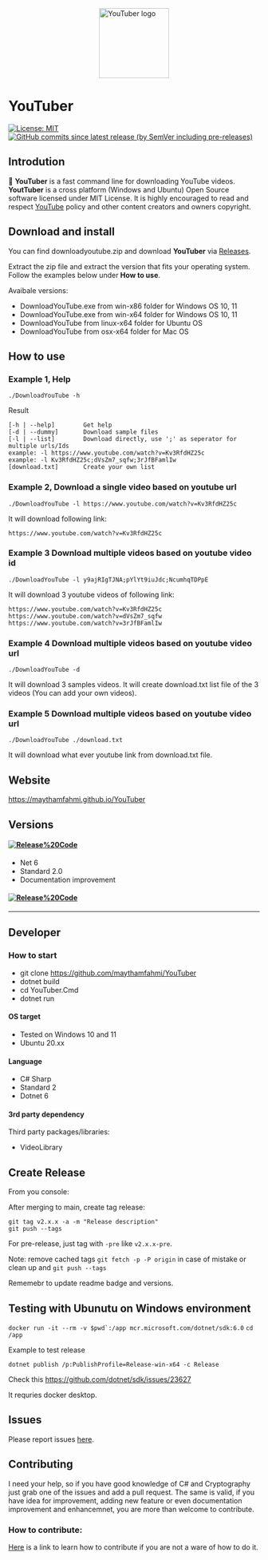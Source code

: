 <a href="https://github.com/maythamfahmi/YouTuber/blob/main/LICENSE.txt">
<img 
    style="display: block; margin-left: auto; margin-right: auto; height: 140px; width: 140px;"
    src="https://github.com/maythamfahmi/YouTuber/blob/main/logo.png" 
    alt="YouTuber logo">
</img>
</a>

# YouTuber

[![License: MIT](https://img.shields.io/badge/License-MIT-green.svg)](https://github.com/maythamfahmi/YouTuber/blob/main/LICENSE.txt)
[![GitHub commits since latest release (by SemVer including pre-releases)](https://img.shields.io/github/commits-since/maythamfahmi/youtuber/v2.0.4?include_prereleases)](https://github.com/maythamfahmi/YouTuber/releases/tag/v2.0.4)

## Introdution
:rocket: **YouTuber** is a fast command line for downloading YouTube videos. 
**YoutTuber** is a cross platform (Windows and Ubuntu) Open Source software licensed under MIT License.
It is highly encouraged to read and respect [YouTube][1] policy and other content creators and owners copyright.

## Download and install
You can find downloadyoutube.zip and download **YouTuber** via [Releases](https://github.com/maythamfahmi/YouTuber/releases).

Extract the zip file and extract the version that fits your operating system. Follow the examples below under **How to use**.

Avaibale versions:
- DownloadYouTube.exe from win-x86 folder for Windows OS 10, 11
- DownloadYouTube.exe from win-x64 folder for Windows OS 10, 11 
- DownloadYouTube from linux-x64 folder for Ubuntu OS
- DownloadYouTube from osx-x64 folder for Mac OS

## How to use

### Example 1, Help
```./DownloadYouTube -h```

Result

```
[-h | --help]        Get help
[-d | --dummy]       Download sample files
[-l | --list]        Download directly, use ';' as seperator for multiple urls/Ids
example: -l https://www.youtube.com/watch?v=Kv3RfdHZ25c
example: -l Kv3RfdHZ25c;dVsZm7_sqfw;3rJfBFamlIw
[download.txt]       Create your own list
```

### Example 2, Download a single video based on youtube url
```./DownloadYouTube -l https://www.youtube.com/watch?v=Kv3RfdHZ25c```

It will download following link:

```
https://www.youtube.com/watch?v=Kv3RfdHZ25c
```

### Example 3 Download multiple videos based on youtube video id
```./DownloadYouTube -l y9ajRIgTJNA;pYlYt9iuJdc;NcumhqTDPpE```

It will download 3 youtube videos of following link:

```
https://www.youtube.com/watch?v=Kv3RfdHZ25c
https://www.youtube.com/watch?v=dVsZm7_sqfw
https://www.youtube.com/watch?v=3rJfBFamlIw
```

### Example 4 Download multiple videos based on youtube video url
```./DownloadYouTube -d```

It will download 3 samples videos. It will create download.txt list file of the 3 videos (You can add your own videos).

### Example 5 Download multiple videos based on youtube video url
```./DownloadYouTube ./download.txt```

It will download what ever youtube link from download.txt file.

## Website

https://maythamfahmi.github.io/YouTuber

## Versions

#### [![Release%20Code](https://img.shields.io/badge/release%20code-v2.0.4-blue?style=social)](https://github.com/maythamfahmi/YouTuber/releases/tag/v2.0.4)
- Net 6
- Standard 2.0
- Documentation improvement

#### [![Release%20Code](https://img.shields.io/badge/release%20code-1.0.1-blue?style=social)](https://github.com/maythamfahmi/YouTuber/releases/tag/1.0.1)

<be />
<be />
<hr />
<be />
<be />

## Developer

### How to start
- git clone https://github.com/maythamfahmi/YouTuber
- dotnet build
- cd YouTuber.Cmd
- dotnet run

#### OS target
- Tested on Windows 10 and 11
- Ubuntu 20.xx
#### Language
- C# Sharp
- Standard 2
- Dotnet 6
#### 3rd party dependency
Third party packages/libraries:
- VideoLibrary

## Create Release
From you console:

After merging to main, create tag release:

```
git tag v2.x.x -a -m "Release description"
git push --tags
```

For pre-release, just tag with ```-pre``` like ```v2.x.x-pre```.

Note: remove cached tags ```git fetch -p -P origin``` in case of mistake or clean up and ```git push --tags```

Rememebr to update readme badge and versions.

## Testing with Ubunutu on Windows environment

```docker run -it --rm -v $pwd`:/app mcr.microsoft.com/dotnet/sdk:6.0```
```cd /app```

Example to test release

```dotnet publish /p:PublishProfile=Release-win-x64 -c Release```


Check this https://github.com/dotnet/sdk/issues/23627

It requries docker desktop.

## Issues

Please report issues [here](https://github.com/maythamfahmi/YouTuber/issues).

## Contributing

I need your help, so if you have good knowledge of C# and Cryptography just grab one of the issues and add a pull request.
The same is valid, if you have idea for improvement, adding new feature or even documentation improvement and enhancemnet, you are more than welcome to contribute.

### How to contribute:

[Here](https://www.dataschool.io/how-to-contribute-on-github/) is a link to learn how to contribute if you are not a ware of how to do it.


[1]: http://youtube.com
